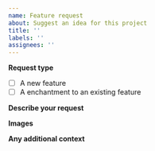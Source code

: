 ```yaml
---
name: Feature request
about: Suggest an idea for this project
title: ''
labels: ''
assignees: ''
---
```


**Request type**

- [ ] A new feature
- [ ] A enchantment to an existing feature

**Describe your request**

<!-- A clear description of what you want to happen. -->

**Images**

<!-- If applicable, add images to help explain your request. -->

**Any additional context**

<!-- Add any other context about your request here. -->
